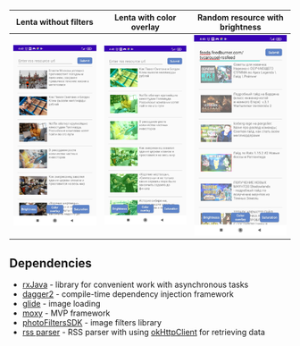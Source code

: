 Lenta without filters       |  Lenta with color overlay |  Random resource with brightness
:-------------------------:|:-------------------------:|:-------------------------:
![](docs/img/1.jpg)     |  ![](docs/img/2.jpg)  | ![](docs/img/3.jpg)

## Dependencies
* [rxJava](https://github.com/ReactiveX/RxJava) - library for convenient work with asynchronous tasks
* [dagger2](https://github.com/google/dagger) - compile-time dependency injection framework
* [glide](https://github.com/bumptech/glide) - image loading
* [moxy](https://github.com/moxy-community/Moxy) - MVP framework
* [photoFiltersSDK](https://github.com/Zomato/AndroidPhotoFilters) - image filters library
* [rss parser](https://github.com/prof18/RSS-Parser) - RSS parser with using [okHttpClient](https://square.github.io/okhttp/4.x/okhttp/okhttp3/-ok-http-client/) for retrieving data